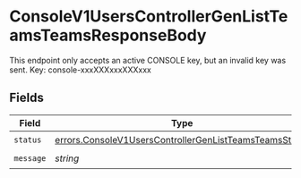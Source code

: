 # ConsoleV1UsersControllerGenListTeamsTeamsResponseBody

This endpoint only accepts an active CONSOLE key, but an invalid key was sent. Key: console-xxxXXXxxxXXXxxx


## Fields

| Field                                                                                                                            | Type                                                                                                                             | Required                                                                                                                         | Description                                                                                                                      |
| -------------------------------------------------------------------------------------------------------------------------------- | -------------------------------------------------------------------------------------------------------------------------------- | -------------------------------------------------------------------------------------------------------------------------------- | -------------------------------------------------------------------------------------------------------------------------------- |
| `status`                                                                                                                         | [errors.ConsoleV1UsersControllerGenListTeamsTeamsStatus](../../models/errors/consolev1userscontrollergenlistteamsteamsstatus.md) | :heavy_check_mark:                                                                                                               | N/A                                                                                                                              |
| `message`                                                                                                                        | *string*                                                                                                                         | :heavy_check_mark:                                                                                                               | N/A                                                                                                                              |